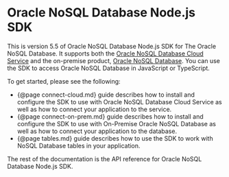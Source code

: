 # Oracle NoSQL Database Node.js SDK

This is version 5.5 of Oracle NoSQL Database Node.js SDK for The Oracle NoSQL
Database. It supports both the
[Oracle NoSQL Database Cloud Service](https://cloud.oracle.com/nosqldatabase)
and the on-premise product, [Oracle NoSQL Database](https://www.oracle.com/database/technologies/related/nosql.html). You can use the SDK to access Oracle NoSQL Database in
JavaScript or TypeScript.

To get started, please see the following:

* {@page connect-cloud.md} guide describes how to install and configure
the SDK to use with Oracle NoSQL Database Cloud Service as well as how to
connect your application to the service.
* {@page connect-on-prem.md} guide describes how to install and configure
the SDK to use with On-Premise Oracle NoSQL Database as well as how to
connect your application to the database.
* {@page tables.md} guide describes how to use the SDK to work with
NoSQL Database tables in your application.

The rest of the documentation is the API reference for Oracle NoSQL Database
Node.js SDK.
